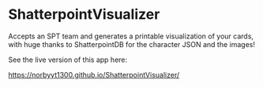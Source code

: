 # ShatterpointVisualizer
Accepts an SPT team and generates a printable visualization of your cards, with huge thanks to ShatterpointDB for the character JSON and the images!

See the live version of this app here:

https://norbyyt1300.github.io/ShatterpointVisualizer/
